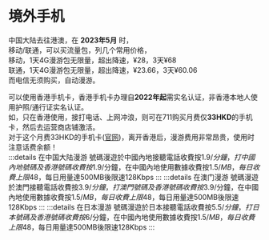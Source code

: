 # 境外手机

中国大陆去往港澳，在 **2023年5月** 时，  
移动/联通，可以买流量包，列几个常用价格，  
移动，1天4G漫游包无限量，超出降速，¥28，3天¥68  
联通，1天4G漫游包无限量，超出降速，¥23.66，3天¥60.06  
而电信无须购买，自动漫游。

可以使用香港手机卡，香港手机卡办理自**2022年起**需实名认证，非香港本地人使用护照/通行证实名认证。  
如，只在香港使用，接打电话、上网冲浪，则可在711购买月费仅**33HKD**的手机卡，然后去运营商店铺激活。  
对于这个月费33HKD的手机卡([官网](https://eshop.hk.chinamobile.com/tc/))，离开香港后，漫游费用非常昂贵，使用时注意话费余额！  
:::details 在中国大陆漫游
號碼漫遊於中國內地接聽電話收費按$1.9/分鐘，打中國內地號碼及香港號碼收費按$1.9/分鐘，在中國內地使用數據收費按$1.5/MB，每日收費上限$48，每日用量達500MB後限速128Kbps
:::
:::details 在澳门漫游
號碼漫遊於澳門接聽電話收費按$3.9/分鐘，打澳門號碼及香港號碼收費按$3.9/分鐘，在中國內地使用數據收費按$1.5/MB，每日收費上限$48，每日用量達500MB後限速128Kbps
:::
:::details 在日本漫游
號碼漫遊於日本接聽電話收費按$5.5/分鐘，打日本號碼及香港號碼收費按$6/分鐘，在中國內地使用數據收費按$1.5/MB，每日收費上限$48，每日用量達500MB後限速128Kbps
:::
